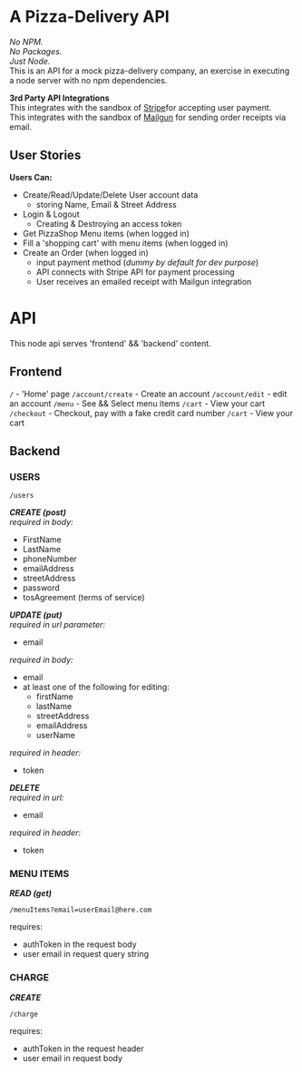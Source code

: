 

# A Pizza-Delivery API

*No NPM.*  
*No Packages.*  
*Just Node.*  
This is an API for a mock pizza-delivery company, an exercise in executing a node server with no npm dependencies.  
  
**3rd Party API Integrations**  
This integrates with the sandbox of [Stripe](https://stripe.com/)for accepting user payment.  
This integrates with the sandbox of [Mailgun](https://www.mailgun.com) for sending order receipts via email.  
  
  
## User Stories  
**Users Can:**  
- Create/Read/Update/Delete User account data
	- storing Name, Email & Street Address  
- Login & Logout  
	- Creating & Destroying an access token  
- Get PizzaShop Menu items (when logged in)  
- Fill a 'shopping cart' with menu items (when logged in)  
- Create an Order (when logged in)  
	- input payment method  (_dummy by default for dev purpose_)
	- API connects with Stripe API for payment processing  
	- User receives an emailed receipt with Mailgun integration  
  
  
# API
This node api serves 'frontend' && 'backend' content.

## Frontend
```/``` - 'Home' page
```/account/create``` - Create an account
```/account/edit``` - edit an account
```/menu``` - See && Select menu items
```/cart``` - View your cart
```/checkout``` - Checkout, pay with a fake credit card number
```/cart``` - View your cart

## Backend
### USERS  

	/users  

***CREATE (post)***   
*required in body:*  
- FirstName  
- LastName  
- phoneNumber  
- emailAddress  
- streetAddress  
- password
- tosAgreement (terms of service)

***UPDATE (put)***  
*required in url parameter:*  
- email  
  
*required in body:*  
- email
- at least one of the following for editing:  
	- firstName  
	- lastName  
	- streetAddress  
	- emailAddress  
	- userName  


*required in header:* 
- token  

 ***DELETE***   
*required in url:*  
   - email  

*required in header:*  
   - token  

### MENU ITEMS  
***READ (get)***  

	/menuItems?email=userEmail@here.com  

requires:  
- authToken in the request body  
- user email in request query string  

### CHARGE  
***CREATE***  

	/charge  

requires:  
- authToken in the request header  
- user email in request body  